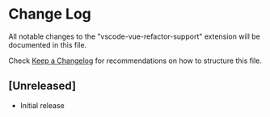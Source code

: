 # Change Log

All notable changes to the "vscode-vue-refactor-support" extension will be documented in this file.

Check [Keep a Changelog](http://keepachangelog.com/) for recommendations on how to structure this file.

## [Unreleased]

- Initial release